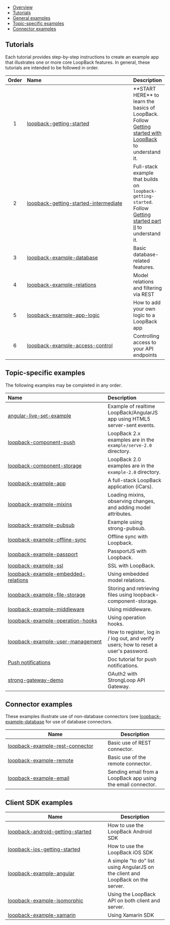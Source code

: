 - [Overview](#overview)
- [Tutorials](#tutorials)
- [General examples](#general-examples)
- [Topic-specific examples](#topic-specific-examples)
- [Connector examples](#connector-examples)

## Tutorials

Each tutorial provides step-by-step instructions to create an example app that illustrates one or more
core LoopBack features.
In general, these tutorials are intended to be followed in order.

<table><thead>
<tr>
<th align="center">Order</th>
<th align="left" width="320">Name</th>
<th align="left">Description</th>
</tr>
</thead><tbody>
<tr>
<td align="center">1</td>
<td align="left">
<a href="https://github.com/strongloop/loopback-getting-started">loopback-getting-started</a></td>
<td align="left">**START HERE** to learn the basics of LoopBack. Follow <a href="http://docs.strongloop.com/display/LB/Getting+started+with+LoopBack">Getting started with LoopBack</a> to understand it.</td>
</tr>
<tr>
<td align="center">2</td>
<td align="left">
<a href="https://github.com/strongloop/loopback-getting-started-intermediate">loopback-getting-started-intermediate</a></td>
<td align="left">Full-stack example that builds on <code>loopback-getting-started</code>. Follow <a href="http://docs.strongloop.com/display/LB/Getting+started+part+II">Getting started part II</a> to understand it.</td>
</tr>
<tr>
<td align="center">3</td>
<td align="left">
<a href="https://github.com/strongloop/loopback-example-database">loopback-example-database</a></td>
<td align="left">Basic database-related features.</td>
</tr>
<tr>
<td align="center">4</td>
<td align="left">
<a href="https://github.com/strongloop/loopback-example-relations">loopback-example-relations</a></td>
<td align="left">Model relations and filtering via REST</td>
</tr>
<tr>
<td align="center">5</td>
<td align="left">
<a href="https://github.com/strongloop/loopback-example-app-logic">loopback-example-app-logic</a></td>
<td align="left">How to add your own logic to a LoopBack app</td>
</tr>
<tr>
<td align="center">6</td>
<td align="left">
<a href="https://github.com/strongloop/loopback-example-access-control">loopback-example-access-control</a></td>
<td align="left">Controlling access to your API endpoints</td>
</tr>
</tbody></table>

## Topic-specific examples

The following examples may be completed in any order.

<table><thead>
<tr>
<th align="left" width="300">Name</th>
<th align="left">Description</th>
</tr>
</thead><tbody>
<tr>
<td align="left">
<a href="https://github.com/strongloop/angular-live-set-example">angular-live-set-example</a></td>
<td align="left">Example of realtime LoopBack/AngularJS app using HTML5 server-sent events.</td>
</tr>
<tr>
<td align="left">
<a href="https://github.com/strongloop/loopback-component-push/tree/master/example/server-2.0">loopback-component-push</a></td>
<td align="left">LoopBack 2.x examples are in the <code>example/serve-2.0</code> directory.</td>
</tr>
<tr>
<td align="left">
<a href="https://github.com/strongloop/loopback-component-storage/tree/master/example-2.0">loopback-component-storage</a></td>
<td align="left">LoopBack 2.0 examples are in the <code>example-2.0</code> directory.</td>
</tr>

<tr>
<td align="left">
<a href="https://github.com/strongloop/loopback-example-app">loopback-example-app</a></td>
<td align="left">A full-stack LoopBack application (iCars).</td>
</tr>

<tr>
<td align="left">
<a href="https://github.com/strongloop/loopback-example-mixins">loopback-example-mixins</a></td>
<td align="left">Loading mixins, observing changes, and adding model attributes.</td>
</tr>
<tr>
<td align="left">
<a href="https://github.com/strongloop/loopback-example-pubsub">loopback-example-pubsub</a></td>
<td align="left">Example using strong-pubsub.</td>
</tr>
<tr>
<td align="left">
<a href="https://github.com/strongloop/loopback-example-offline-sync">loopback-example-offline-sync</a></td>
<td align="left">Offline sync with Loopback.</td>
</tr>
<tr>
<td align="left">
<a href="https://github.com/strongloop/loopback-example-passport">loopback-example-passport</a></td>
<td align="left">PassportJS with Loopback.</td>
</tr>
<tr>
<td align="left">
<a href="https://github.com/strongloop/loopback-example-ssl">loopback-example-ssl</a></td>
<td align="left">SSL with LoopBack.</td>
</tr>
<tr>
<td align="left">
<a href="https://github.com/strongloop/loopback-example-embedded-relations">loopback-example-embedded-relations</a></td>
<td align="left">Using embedded model relations.</td>
</tr>
<tr>
<td align="left">
<a href="https://github.com/strongloop/loopback-example-file-storage">loopback-example-file-storage</a></td>
<td align="left">Storing and retrieving files using loopback-component-storage.</td>
</tr>

<tr>
<td align="left">
<a href="https://github.com/strongloop/loopback-example-middleware">loopback-example-middleware</a></td>
<td align="left">Using middleware.</td>
</tr>
<tr>
<td align="left">
<a href="https://github.com/strongloop/loopback-example-operation-hooks">loopback-example-operation-hooks</a></td>
<td align="left">Using operation hooks.</td>

<tr>
<td align="left">
<a href="https://github.com/strongloop/loopback-example-user-management">loopback-example-user-management</a></td>
<td align="left">How to register, log in / log out, and verify users; how to reset a user's password.</td>
</tr>

<tr>
<td align="left">
<a href="http://docs.strongloop.com/display/LB/Tutorial:+Push+notifications">Push notifications</a></td>
<td align="left">Doc tutorial for push notifications.</td>
</tr>
<tr>
<td align="left">
<a href="https://github.com/strongloop/strong-gateway-demo">strong-gateway-demo</a></td>
<td align="left">OAuth2 with StrongLoop API Gateway.</td>
</tr>
</tbody></table>

## Connector examples

These examples illustrate use of non-database connectors (see [loopback-example-database](https://github.com/strongloop/loopback-example-database) for use of database connectors.

<table><thead>
<tr>
<th width="300">Name </th>
<th>Description</th>
</tr>
</thead><tbody>
<tr>
<td><a href="https://github.com/strongloop/loopback-example-rest-connector">loopback-example-rest-connector</a></td>
<td>Basic use of REST connector.</td>
</tr>
<tr>
<td><a href="https://github.com/strongloop/loopback-example-remote">loopback-example-remote</a></td>
<td>Basic use of the remote connector.</td>
</tr>
<tr>
<td><a href="https://github.com/strongloop/loopback-example-email">loopback-example-email</a></td>
<td>Sending email from a LoopBack app using the email connector.</td>
</tr>
</tbody></table>

## Client SDK examples

<table><thead>
<tr>
<th width="300">Name </th>
<th>Description</th>
</tr>
</thead><tbody>
<tr><td>
<a href="https://github.com/strongloop/loopback-android-getting-started">loopback-android-getting-started</a></td>
<td>How to use the LoopBack Android SDK
</td></tr>
<tr><td>
<a href="https://github.com/strongloop/loopback-ios-getting-started">loopback-ios-getting-started</a></td>
<td>How to use the LoopBack iOS SDK
</td></tr>
<tr><td>
<a href="https://github.com/strongloop/loopback-example-angular">loopback-example-angular</a></td>
<td>A simple "to do" list using AngularJS on the client and LoopBack on the server.</td>
</tr>
<tr><td>
<a href="https://github.com/strongloop/loopback-example-isomorphic">loopback-example-isomorphic</a></td>
<td>Using the LoopBack API on both client and server.</td>
</tr>
<tr>
<td><a href="https://github.com/strongloop/loopback-example-xamarin">loopback-example-xamarin</a></td>
<td>Using Xamarin SDK</td>
</tr>
</tbody></table>

